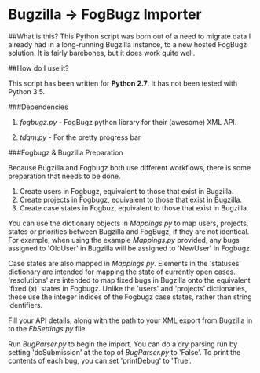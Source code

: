 # Bugzilla -> FogBugz Importer

##What is this?
This Python script was born out of a need to migrate data I already had in a long-running Bugzilla instance, to a new hosted FogBugz solution.
It is fairly barebones, but it does work quite well.

##How do I use it?

This script has been written for **Python 2.7**. It has not been tested with Python 3.5.

###Dependencies

1. *fogbugz.py* - FogBugz python library for their (awesome) XML API.

2. *tdqm.py* - For the pretty progress bar

###Fogbugz & Bugzilla Preparation

Because Bugzilla and Fogbugz both use different workflows, there is some preparation that needs to be done.

1. Create users in Fogbugz, equivalent to those that exist in Bugzilla.
2. Create projects in Fogbugz, equivalent to those that exist in Bugzilla.
3. Create case states in Fogbuz, equivalent to those that exist in Bugzilla.

You can use the dictionary objects in *Mappings.py* to map users, projects, states or priorities between Bugzilla and FogBugz, if they are not identical. For example, when using the example *Mappings.py* provided, any bugs assigned to 'OldUser' in Bugzilla will be assigned to 'NewUser' In Fogbugz.

Case states are also mapped in *Mappings.py*. Elements in the 'statuses' dictionary are intended for mapping the state of currently open cases. 'resolutions' are intended to map fixed bugs in Bugzilla onto the equivalent 'fixed (x)' states in Fogbugz. Unlike the 'users' and 'projects' dictionaries, these use the integer indices of the Fogbugz case states, rather than string identifiers.

Fill your API details, along with the path to your XML export from Bugzilla in to the *FbSettings.py* file.

Run *BugParser.py* to begin the import. You can do a dry parsing run by setting 'doSubmission' at the top of *BugParser.py* to 'False'. To print the contents of each bug, you can set 'printDebug' to 'True'.
